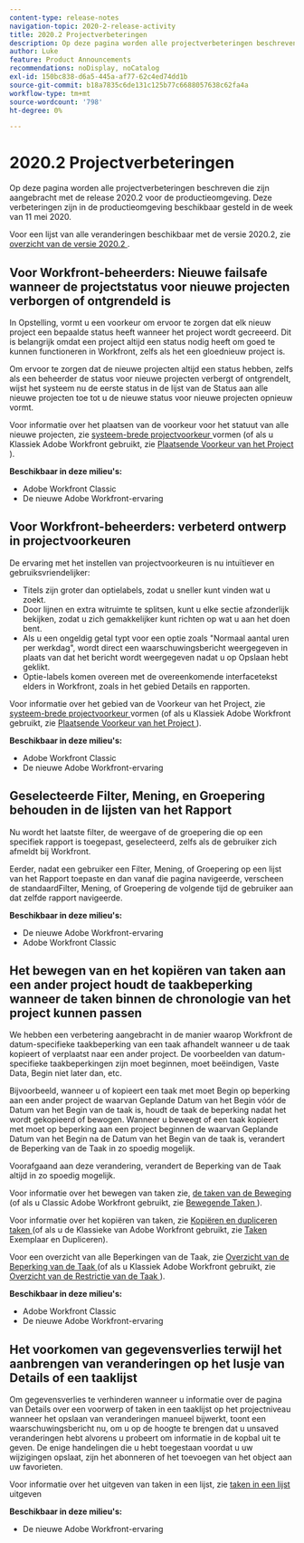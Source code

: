 ```yaml
---
content-type: release-notes
navigation-topic: 2020-2-release-activity
title: 2020.2 Projectverbeteringen
description: Op deze pagina worden alle projectverbeteringen beschreven die zijn aangebracht met de release 2020.2 voor de productieomgeving. Deze verbeteringen zijn in de productieomgeving beschikbaar gesteld in de week van 11 mei 2020.
author: Luke
feature: Product Announcements
recommendations: noDisplay, noCatalog
exl-id: 150bc838-d6a5-445a-af77-62c4ed74dd1b
source-git-commit: b18a7835c6de131c125b77c6688057638c62fa4a
workflow-type: tm+mt
source-wordcount: '798'
ht-degree: 0%

---
```


# 2020.2 Projectverbeteringen

Op deze pagina worden alle projectverbeteringen beschreven die zijn aangebracht met de release 2020.2 voor de productieomgeving. Deze verbeteringen zijn in de productieomgeving beschikbaar gesteld in de week van 11 mei 2020.

Voor een lijst van alle veranderingen beschikbaar met de versie 2020.2, zie [ overzicht van de versie 2020.2 ](../../../product-announcements/product-releases/2020.2.-release-activity/2020-2-release-overview.md).

## Voor Workfront-beheerders: Nieuwe failsafe wanneer de projectstatus voor nieuwe projecten verborgen of ontgrendeld is

In Opstelling, vormt u een voorkeur om ervoor te zorgen dat elk nieuw project een bepaalde status heeft wanneer het project wordt gecreeerd. Dit is belangrijk omdat een project altijd een status nodig heeft om goed te kunnen functioneren in Workfront, zelfs als het een gloednieuw project is.

Om ervoor te zorgen dat de nieuwe projecten altijd een status hebben, zelfs als een beheerder de status voor nieuwe projecten verbergt of ontgrendelt, wijst het systeem nu de eerste status in de lijst van de Status aan alle nieuwe projecten toe tot u de nieuwe status voor nieuwe projecten opnieuw vormt.

Voor informatie over het plaatsen van de voorkeur voor het statuut van alle nieuwe projecten, zie [ systeem-brede projectvoorkeur ](../../../administration-and-setup/set-up-workfront/configure-system-defaults/set-project-preferences.md) vormen (of als u Klassiek Adobe Workfront gebruikt, zie [ Plaatsende Voorkeur van het Project ](https://experienceleague.adobe.com/en/docs/workfront/using/home)).

**Beschikbaar in deze milieu&#39;s:**

* Adobe Workfront Classic
* De nieuwe Adobe Workfront-ervaring

## Voor Workfront-beheerders: verbeterd ontwerp in projectvoorkeuren

De ervaring met het instellen van projectvoorkeuren is nu intuïtiever en gebruiksvriendelijker:

* Titels zijn groter dan optielabels, zodat u sneller kunt vinden wat u zoekt.
* Door lijnen en extra witruimte te splitsen, kunt u elke sectie afzonderlijk bekijken, zodat u zich gemakkelijker kunt richten op wat u aan het doen bent.
* Als u een ongeldig getal typt voor een optie zoals &quot;Normaal aantal uren per werkdag&quot;, wordt direct een waarschuwingsbericht weergegeven in plaats van dat het bericht wordt weergegeven nadat u op Opslaan hebt geklikt.
* Optie-labels komen overeen met de overeenkomende interfacetekst elders in Workfront, zoals in het gebied Details en rapporten.

Voor informatie over het gebied van de Voorkeur van het Project, zie [ systeem-brede projectvoorkeur ](../../../administration-and-setup/set-up-workfront/configure-system-defaults/set-project-preferences.md) vormen (of als u Klassiek Adobe Workfront gebruikt, zie [ Plaatsende Voorkeur van het Project ](https://experienceleague.adobe.com/en/docs/workfront/using/home)).

**Beschikbaar in deze milieu&#39;s:**

* Adobe Workfront Classic
* De nieuwe Adobe Workfront-ervaring

## Geselecteerde Filter, Mening, en Groepering behouden in de lijsten van het Rapport

Nu wordt het laatste filter, de weergave of de groepering die op een specifiek rapport is toegepast, geselecteerd, zelfs als de gebruiker zich afmeldt bij Workfront.

Eerder, nadat een gebruiker een Filter, Mening, of Groepering op een lijst van het Rapport toepaste en dan vanaf die pagina navigeerde, verscheen de standaardFilter, Mening, of Groepering de volgende tijd de gebruiker aan dat zelfde rapport navigeerde.

**Beschikbaar in deze milieu&#39;s:**

* De nieuwe Adobe Workfront-ervaring
* Adobe Workfront Classic

## Het bewegen van en het kopiëren van taken aan een ander project houdt de taakbeperking wanneer de taken binnen de chronologie van het project kunnen passen

We hebben een verbetering aangebracht in de manier waarop Workfront de datum-specifieke taakbeperking van een taak afhandelt wanneer u de taak kopieert of verplaatst naar een ander project. De voorbeelden van datum-specifieke taakbeperkingen zijn moet beginnen, moet beëindigen, Vaste Data, Begin niet later dan, etc.

Bijvoorbeeld, wanneer u of kopieert een taak met moet Begin op beperking aan een ander project de waarvan Geplande Datum van het Begin vóór de Datum van het Begin van de taak is, houdt de taak de beperking nadat het wordt gekopieerd of bewogen. Wanneer u beweegt of een taak kopieert met moet op beperking aan een project beginnen de waarvan Geplande Datum van het Begin na de Datum van het Begin van de taak is, verandert de Beperking van de Taak in zo spoedig mogelijk.

Voorafgaand aan deze verandering, verandert de Beperking van de Taak altijd in zo spoedig mogelijk.

Voor informatie over het bewegen van taken zie, [ de taken van de Beweging ](../../../manage-work/tasks/manage-tasks/move-tasks.md) (of als u Classic Adobe Workfront gebruikt, zie [ Bewegende Taken ](https://experienceleague.adobe.com/en/docs/workfront/using/home)).

Voor informatie over het kopiëren van taken, zie [ Kopiëren en dupliceren taken ](../../../manage-work/tasks/manage-tasks/copy-and-duplicate-tasks.md) (of als u de Klassieke van Adobe Workfront gebruikt, zie [ Taken ](https://experienceleague.adobe.com/en/docs/workfront/using/home) Exemplaar en Dupliceren).

Voor een overzicht van alle Beperkingen van de Taak, zie [ Overzicht van de Beperking van de Taak ](../../../manage-work/tasks/task-constraints/task-constraint-overview.md) (of als u Klassiek Adobe Workfront gebruikt, zie [ Overzicht van de Restrictie van de Taak ](https://experienceleague.adobe.com/en/docs/workfront/using/home)).

**Beschikbaar in deze milieu&#39;s:**

* Adobe Workfront Classic
* De nieuwe Adobe Workfront-ervaring

## Het voorkomen van gegevensverlies terwijl het aanbrengen van veranderingen op het lusje van Details of een taaklijst

Om gegevensverlies te verhinderen wanneer u informatie over de pagina van Details over een voorwerp of taken in een taaklijst op het projectniveau wanneer het opslaan van veranderingen manueel bijwerkt, toont een waarschuwingsbericht nu, om u op de hoogte te brengen dat u unsaved veranderingen hebt alvorens u probeert om informatie in de kopbal uit te geven. De enige handelingen die u hebt toegestaan voordat u uw wijzigingen opslaat, zijn het abonneren of het toevoegen van het object aan uw favorieten.

Voor informatie over het uitgeven van taken in een lijst, zie [ taken in een lijst ](../../../manage-work/tasks/manage-tasks/edit-tasks-in-a-list.md) uitgeven

**Beschikbaar in deze milieu&#39;s:**

* De nieuwe Adobe Workfront-ervaring

